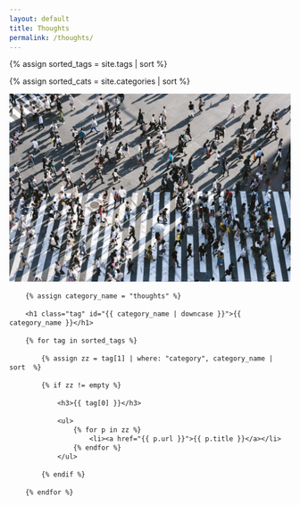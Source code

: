 ```yaml
---
layout: default
title: Thoughts
permalink: /thoughts/
---
```


{% assign sorted_tags = site.tags | sort %}

{% assign sorted_cats = site.categories | sort %}


<img src="/img/people.jpg" />

<div class="posts">
    
        {% assign category_name = "thoughts" %}

        <h1 class="tag" id="{{ category_name | downcase }}">{{ category_name }}</h1>

        {% for tag in sorted_tags %}

            {% assign zz = tag[1] | where: "category", category_name | sort  %}
            
            {% if zz != empty %}
                
                <h3>{{ tag[0] }}</h3>

                <ul>
                    {% for p in zz %}
                        <li><a href="{{ p.url }}">{{ p.title }}</a></li>
                    {% endfor %}
                </ul>

            {% endif %}
        
        {% endfor %}





</div>

